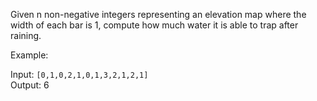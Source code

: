 Given n non-negative integers representing an elevation map where the width of each bar is 1, compute how much water it is able to trap after raining.

Example:

Input: `[0,1,0,2,1,0,1,3,2,1,2,1]`<br>
Output: 6